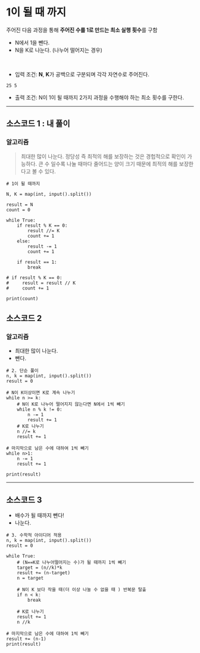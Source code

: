 # 1이 될 때 까지

주어진 다음 과정을 통해 **주어진 수를 1로 만드는 최소 실행 횟수**를 구함
* N에서 1을 뺀다.
* N을 K로 나눈다. (나누어 떨어지는 경우)

<br>

* 입력 조건: **N**, **K**가 공백으로 구분되며 각각 자연수로 주어진다.
~~~
25 5
~~~
* 출력 조건: N이 1이 될 때까지 2가지 과정을 수행해야 하는 최소 횟수를 구한다. 

---


## 소스코드 1 : 내 풀이

### 알고리즘
> 최대한 많이 나눈다.
정당성 즉 최적의 해를 보장하는 것은 경헙적으로 확인이 가능하다. 큰 수 일수록 나눌 때마다 줄어드는 양이 
크기 때문에 최적의 해를 보장한다고 볼 수 있다. 

~~~
# 1이 될 때까지

N, K = map(int, input().split())

result = N
count = 0

while True:
    if result % K == 0:
        result //= K
        count += 1
    else:
        result -= 1
        count += 1

    if result == 1:
        break

# if result % K == 0:
#     result = result // K
#     count += 1

print(count)
~~~

## 소스코드 2

### 알고리즘
* 최대한 많이 나눈다.
* 뺀다.

~~~
# 2. 단순 풀이
n, k = map(int, input().split())
result = 0

# N이 K이상이면 K로 계속 나누기
while n >= k:
    # N이 K로 나누어 떨어지지 않는다면 N에서 1씩 빼기
    while n % k != 0:
        n -= 1
        result += 1
    # K로 나누기
    n //= k
    result += 1
    
# 마지막으로 남은 수에 대하여 1씩 빼기
while n>1:
    n -= 1
    result += 1

print(result)
~~~

---

## 소스코드 3
* 배수가 될 때까지 뺀다!
* 나눈다.  

~~~
# 3. 수학적 아이디어 적용
n, k = map(int, input().split())
result = 0

while True:
    # (N==K로 나누어떨어지는 수)가 될 때까지 1씩 빼기
    target = (n//k)*k
    result += (n-target)
    n = target

    # N이 K 보다 작을 때(더 이상 나눌 수 없을 때 ) 반복문 탈출
    if n < k:
        break

    # K로 나누기
    result += 1
    n //k

# 마지막으로 남은 수에 대하여 1씩 빼기
result += (n-1)
print(result)
~~~